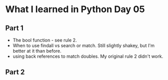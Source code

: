 # What I learned in Python Day 05

## Part 1
- The bool function - see rule 2.
- When to use findall vs search or match. Still slightly shakey, but I'm better at it than before.
- using back references to match doubles. My original rule 2 didn't work. 

## Part 2
